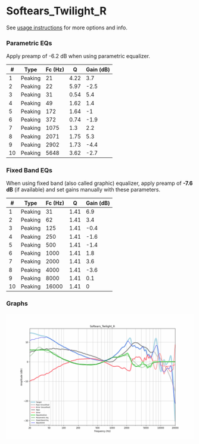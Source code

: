 # Softears_Twilight_R
See [usage instructions](https://github.com/jaakkopasanen/AutoEq#usage) for more options and info.

### Parametric EQs
Apply preamp of -6.2 dB when using parametric equalizer.

|   # | Type    |   Fc (Hz) |    Q |   Gain (dB) |
|-----|---------|-----------|------|-------------|
|   1 | Peaking |        21 | 4.22 |         3.7 |
|   2 | Peaking |        22 | 5.97 |        -2.5 |
|   3 | Peaking |        31 | 0.54 |         5.4 |
|   4 | Peaking |        49 | 1.62 |         1.4 |
|   5 | Peaking |       172 | 1.64 |        -1   |
|   6 | Peaking |       372 | 0.74 |        -1.9 |
|   7 | Peaking |      1075 | 1.3  |         2.2 |
|   8 | Peaking |      2071 | 1.75 |         5.3 |
|   9 | Peaking |      2902 | 1.73 |        -4.4 |
|  10 | Peaking |      5648 | 3.62 |        -2.7 |

### Fixed Band EQs
When using fixed band (also called graphic) equalizer, apply preamp of **-7.6 dB** (if available) and set gains manually with these parameters.

|   # | Type    |   Fc (Hz) |    Q |   Gain (dB) |
|-----|---------|-----------|------|-------------|
|   1 | Peaking |        31 | 1.41 |         6.9 |
|   2 | Peaking |        62 | 1.41 |         3.4 |
|   3 | Peaking |       125 | 1.41 |        -0.4 |
|   4 | Peaking |       250 | 1.41 |        -1.6 |
|   5 | Peaking |       500 | 1.41 |        -1.4 |
|   6 | Peaking |      1000 | 1.41 |         1.8 |
|   7 | Peaking |      2000 | 1.41 |         3.6 |
|   8 | Peaking |      4000 | 1.41 |        -3.6 |
|   9 | Peaking |      8000 | 1.41 |         0.1 |
|  10 | Peaking |     16000 | 1.41 |         0   |

### Graphs
![](./Softears_Twilight_R.png)
